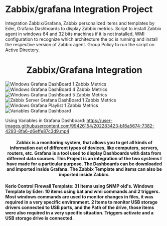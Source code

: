 # Zabbix/grafana Integration Project

Integration Zabbix/Grafana, Zabbix personalized items and templates by Eder, Grafana Dashboards to display Zabbix metrics.
Script to install Zabbix agent in windows 64 and 32 bits machines if it is not installed, WMI configuration to recognize which
architecture the pc is running and install the respective version of Zabbix agent. Group Policy to run the script on Active Directory.

<h1 align="center"> Zabbix/Grafana Integration </h1>


![Windows Grafana DashBoard 1 Zabbix Metrics](https://user-images.githubusercontent.com/99426154/202269884-eef2b072-3521-4548-b304-d4619afa04fe.png)
![Windows Grafana DashBoard 4 Zabbix Metrics](https://user-images.githubusercontent.com/99426154/202269892-2fa006e5-0a89-48b9-9b75-f7397a3231c5.png)
![Windows Grafana DashBoard 5 Zabbix Metrics](https://user-images.githubusercontent.com/99426154/202269894-9162dac6-2082-4793-9294-c291635b8c68.png)
![Zabbix Server Grafana DashBoard 1 Zabbix Metrics](https://user-images.githubusercontent.com/99426154/202269924-07fa9b99-eb39-472e-8e46-88f944a7666f.png)
![Windows Grafana Playlist 1 Zabbix Metrics](https://user-images.githubusercontent.com/99426154/202269960-7417a197-457b-4fad-a8f0-e653d45664ef.gif)
![Variables Grafana Dashboard](https://user-images.githubusercontent.com/99426154/202284312-d073d35d-d476-4971-9d90-047a8247eb4e.gif)

Using Variables in Grafana Dashboard:
https://user-images.githubusercontent.com/99426154/202283423-b16a5674-7382-4293-8fa6-d6effe87c3d9.mp4




<h4 align="center">  Zabbix is a monitoring system, that allows you to get all kinds of information out of different types of devices, like computers, servers, routers, etc. Grafana is a tool used to display Dashboards with data from different data sources. This Project is an integration of the two systems I have made for a particular purpose. The Dashboards can be downloaded and imported inside Grafana. The Zabbix Template and items can also be imported inside Zabbix.</h4>

<h4 align="left"> Kerio Control Firewall Template: 31 Items using SNMP oid's.
  Windows Template by Eder: 10 items using bat and wmi commands and 2 triggers.
  Most windows commands are used to monitor changes in files, it was required in a very specific environment. 2 Items to monitor USB storage drivers connected to USB ports, and the Path of the drive, those items were also required in a very specific situation. Triggers activate and a USB storage drive is connected.</h5>
